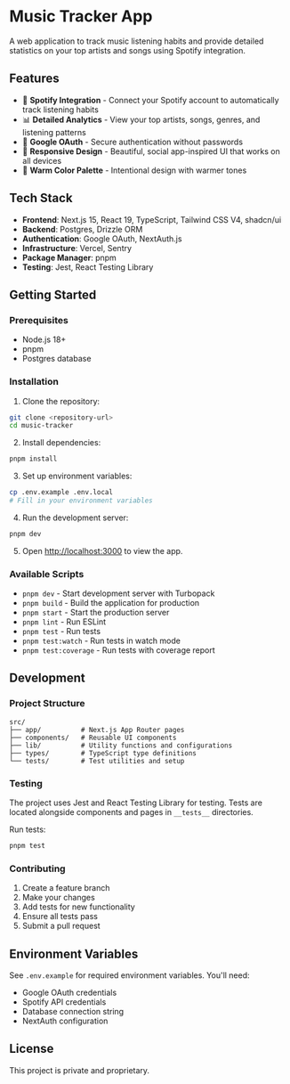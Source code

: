 # Music Tracker App

A web application to track music listening habits and provide detailed statistics on your top artists and songs using Spotify integration.

## Features

- 🎵 **Spotify Integration** - Connect your Spotify account to automatically track listening habits
- 📊 **Detailed Analytics** - View your top artists, songs, genres, and listening patterns
- 🔐 **Google OAuth** - Secure authentication without passwords
- 📱 **Responsive Design** - Beautiful, social app-inspired UI that works on all devices
- 🎨 **Warm Color Palette** - Intentional design with warmer tones

## Tech Stack

- **Frontend**: Next.js 15, React 19, TypeScript, Tailwind CSS V4, shadcn/ui
- **Backend**: Postgres, Drizzle ORM
- **Authentication**: Google OAuth, NextAuth.js
- **Infrastructure**: Vercel, Sentry
- **Package Manager**: pnpm
- **Testing**: Jest, React Testing Library

## Getting Started

### Prerequisites

- Node.js 18+ 
- pnpm
- Postgres database

### Installation

1. Clone the repository:
```bash
git clone <repository-url>
cd music-tracker
```

2. Install dependencies:
```bash
pnpm install
```

3. Set up environment variables:
```bash
cp .env.example .env.local
# Fill in your environment variables
```

4. Run the development server:
```bash
pnpm dev
```

5. Open [http://localhost:3000](http://localhost:3000) to view the app.

### Available Scripts

- `pnpm dev` - Start development server with Turbopack
- `pnpm build` - Build the application for production
- `pnpm start` - Start the production server
- `pnpm lint` - Run ESLint
- `pnpm test` - Run tests
- `pnpm test:watch` - Run tests in watch mode
- `pnpm test:coverage` - Run tests with coverage report

## Development

### Project Structure

```
src/
├── app/          # Next.js App Router pages
├── components/   # Reusable UI components
├── lib/          # Utility functions and configurations
├── types/        # TypeScript type definitions
└── tests/        # Test utilities and setup
```

### Testing

The project uses Jest and React Testing Library for testing. Tests are located alongside components and pages in `__tests__` directories.

Run tests:
```bash
pnpm test
```

### Contributing

1. Create a feature branch
2. Make your changes
3. Add tests for new functionality
4. Ensure all tests pass
5. Submit a pull request

## Environment Variables

See `.env.example` for required environment variables. You'll need:

- Google OAuth credentials
- Spotify API credentials
- Database connection string
- NextAuth configuration

## License

This project is private and proprietary.